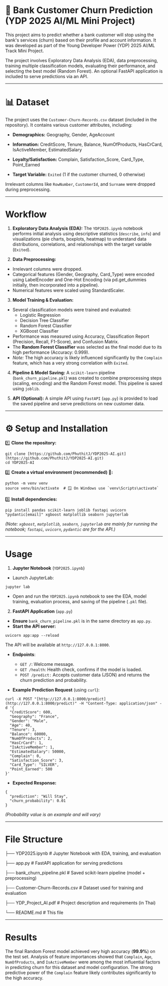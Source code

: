 # **🏦 Bank Customer Churn Prediction (YDP 2025 AI/ML Mini Project)**
This project aims to predict whether a bank customer will stop using the bank's services (churn) based on their profile and account information. It was developed as part of the Young Developer Power (YDP) 2025 AI/ML Track Mini Project.

The project involves Exploratory Data Analysis (EDA), data preprocessing, training multiple classification models, evaluating their performance, and selecting the best model (Random Forest). An optional FastAPI application is included to serve predictions via an API.

---

# **📊 Dataset**

The project uses the `Customer-Churn-Records.csv` dataset (included in the repository). It contains various customer attributes, including:

* **Demographics:** Geography, Gender, AgeAccount 

* **Information:** CreditScore, Tenure, Balance, NumOfProducts, HasCrCard, IsActiveMember, EstimatedSalary

* **Loyalty/Satisfaction:** Complain, Satisfaction_Score, Card_Type, Point_Earned

* **Target Variable:** `Exited` (1 if the customer churned, 0 otherwise)

Irrelevant columns like `RowNumber`, `CustomerId`, and `Surname` were dropped during preprocessing.

---

# **Workflow**

1. **Exploratory Data Analysis (EDA):**
The `YDP2025.ipynb` notebook performs initial analysis using descriptive statistics (`describe`, `info`) and visualizations (pie charts, boxplots, heatmap) to understand data distributions, correlations, and relationships with the target variable (`Exited`).

2. **Data Preprocessing:**
* Irrelevant columns were dropped.
* Categorical features (Gender, Geography, Card_Type) were encoded using LabelEncoder and One-Hot Encoding (via pd.get_dummies initially, then incorporated into a pipeline).
* Numerical features were scaled using StandardScaler.
  
3. **Model Training & Evaluation:**
* Several classification models were trained and evaluated:
   * Logistic Regression
   * Decision Tree Classifier
   * Random Forest Classifier
   * XGBoost Classifier
* Performance was measured using Accuracy, Classification Report (Precision, Recall, F1-Score), and Confusion Matrix.
* The **Random Forest Classifier** was selected as the final model due to its high performance (Accuracy: 0.999).
* *Note:* The high accuracy is likely influenced significantly by the `Complain` feature, which has a very strong correlation with `Exited`.

4. **Pipeline & Model Saving:** A `scikit-learn` pipeline (`bank_churn_pipeline.pkl`) was created to combine preprocessing steps (scaling, encoding) and the Random Forest model. This pipeline is saved using `joblib`.

5. **API (Optional):** A simple API using `FastAPI` (`app.py`) is provided to load the saved pipeline and serve predictions on new customer data.

---

# **⚙️ Setup and Installation**

1️⃣ **Clone the repository:**

```
git clone [https://github.com/PhuthitJ/YDP2025-AI.git](https://github.com/PhuthitJ/YDP2025-AI.git)
cd YDP2025-AI
```

2️⃣ **Create a virtual environment (recommended) 🐧:**

```
python -m venv venv
source venv/bin/activate  # 🪟 On Windows use `venv\Scripts\activate`
```

3️⃣ **Install dependencies:**

```
pip install pandas scikit-learn joblib fastapi uvicorn "pydantic[email]" xgboost matplotlib seaborn jupyterlab
```

*(Note: `xgboost`, `matplotlib`, `seaborn`, `jupyterlab` are mainly for running the notebook; `fastapi`, `uvicorn`, `pydantic` are for the API.)*

---

# **Usage**

1. **Jupyter Notebook** (`YDP2025.ipynb`)
* Launch JupyterLab:
```
jupyter lab
```
* Open and run the `YDP2025.ipynb` notebook to see the EDA, model training, evaluation process, and saving of the pipeline (`.pkl` file).

2. **FastAPI Application** (`app.py`)
* **Ensure** `bank_churn_pipeline.pkl` is in the same directory as `app.py`.
* **Start the API server:**
```
uvicorn app:app --reload
```
The API will be available at `http://127.0.0.1:8000`.

* **Endpoints**:

   * `GET /`: Welcome message.
   * `GET /health`: Health check, confirms if the model is loaded.
   * `POST /predict:` Accepts customer data (JSON) and returns the churn prediction and probability.
* **Example Prediction Request** (using `curl`):
```
curl -X POST "[http://127.0.0.1:8000/predict](http://127.0.0.1:8000/predict)" -H "Content-Type: application/json" -d '{
  "CreditScore": 600,
  "Geography": "France",
  "Gender": "Male",
  "Age": 40,
  "Tenure": 3,
  "Balance": 60000,
  "NumOfProducts": 2,
  "HasCrCard": 1,
  "IsActiveMember": 1,
  "EstimatedSalary": 50000,
  "Complain": 0,
  "Satisfaction_Score": 3,
  "Card_Type": "SILVER",
  "Point_Earned": 500
}'
```
* **Expected Response:**
```
{
  "prediction": "Will Stay",
  "churn_probability": 0.01 
}
```
*(Probability value is an example and will vary)*

---

# **File Structure**

├── YDP2025.ipynb             # Jupyter Notebook with EDA, training, and evaluation

├── app.py                    # FastAPI application for serving predictions

├── bank_churn_pipeline.pkl   # Saved scikit-learn pipeline (model + preprocessing)

├── Customer-Churn-Records.csv # Dataset used for training and evaluation

├── YDP_Project_AI.pdf        # Project description and requirements (in Thai)

└── README.md                 # This file

---

# **Results**
The final Random Forest model achieved very high accuracy (**99.9%**) on the test set. Analysis of feature importances showed that `Complain`, `Age`, `NumOfProducts`, and `IsActiveMember` were among the most influential factors in predicting churn for this dataset and model configuration. The strong predictive power of the `Complain` feature likely contributes significantly to the high accuracy.
